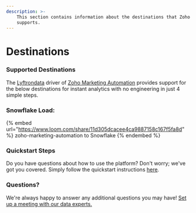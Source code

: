 ```yaml
---
description: >-
    This section contains information about the destinations that Zoho Marketing Automation
    supports.
---
```


# Destinations

### Supported Destinations

The [Lyftrondata](https://www.lyftrondata.com/) driver of [Zoho Marketing Automation](https://www.lyftrondata.com/integration/zoho-marketing-automation/) provides support for the below destinations for instant analytics with no engineering in just 4 simple steps.

### Snowflake Load:

{% embed url="https://www.loom.com/share/11d305dcacee4ca9887158c167f5fa8d" %}
zoho-marketing-automation to Snowflake
{% endembed %}

### Quickstart Steps

Do you have questions about how to use the platform? Don't worry; we've got you covered. Simply follow the quickstart instructions [here](../../../quickstart-steps.md).

### Questions? <a href="#questions" id="questions"></a>

We're always happy to answer any additional questions you may have! [Set up a meeting with our data experts.](https://www.lyftrondata.com/book-a-meeting/)
